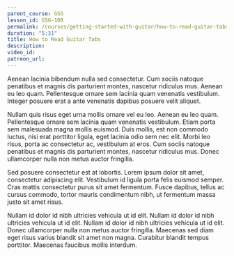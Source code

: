 ```yaml
---
parent_course: GSG
lesson_id: GSG-100
permalink: /courses/getting-started-with-guitar/how-to-read-guitar-tabs
duration: "5:31"
title: How to Read Guitar Tabs
description:
video_id:
patreon_url:
---
```


Aenean lacinia bibendum nulla sed consectetur. Cum sociis natoque penatibus et magnis dis parturient montes, nascetur ridiculus mus. Aenean eu leo quam. Pellentesque ornare sem lacinia quam venenatis vestibulum. Integer posuere erat a ante venenatis dapibus posuere velit aliquet.

Nullam quis risus eget urna mollis ornare vel eu leo. Aenean eu leo quam. Pellentesque ornare sem lacinia quam venenatis vestibulum. Etiam porta sem malesuada magna mollis euismod. Duis mollis, est non commodo luctus, nisi erat porttitor ligula, eget lacinia odio sem nec elit. Morbi leo risus, porta ac consectetur ac, vestibulum at eros. Cum sociis natoque penatibus et magnis dis parturient montes, nascetur ridiculus mus. Donec ullamcorper nulla non metus auctor fringilla.

Sed posuere consectetur est at lobortis. Lorem ipsum dolor sit amet, consectetur adipiscing elit. Vestibulum id ligula porta felis euismod semper. Cras mattis consectetur purus sit amet fermentum. Fusce dapibus, tellus ac cursus commodo, tortor mauris condimentum nibh, ut fermentum massa justo sit amet risus.

Nullam id dolor id nibh ultricies vehicula ut id elit. Nullam id dolor id nibh ultricies vehicula ut id elit. Nullam id dolor id nibh ultricies vehicula ut id elit. Donec ullamcorper nulla non metus auctor fringilla. Maecenas sed diam eget risus varius blandit sit amet non magna. Curabitur blandit tempus porttitor. Maecenas faucibus mollis interdum.
